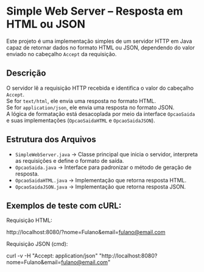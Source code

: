 # Simple Web Server – Resposta em HTML ou JSON

Este projeto é uma implementação simples de um servidor HTTP em Java capaz de retornar dados no formato HTML ou JSON, dependendo do valor enviado no cabeçalho `Accept` da requisição.

## Descrição
O servidor lê a requisição HTTP recebida e identifica o valor do cabeçalho `Accept`.  
Se for `text/html`, ele envia uma resposta no formato HTML.  
Se for `application/json`, ele envia uma resposta no formato JSON.  
A lógica de formatação está desacoplada por meio da interface `OpcaoSaida` e suas implementações (`OpcaoSaidaHTML` e `OpcaoSaidaJSON`).

## Estrutura dos Arquivos
- `SimpleWebServer.java` → Classe principal que inicia o servidor, interpreta as requisições e define o formato de saída.
- `OpcaoSaida.java` → Interface para padronizar o método de geração de resposta.
- `OpcaoSaidaHTML.java` → Implementação que retorna resposta HTML.
- `OpcaoSaidaJSON.java` → Implementação que retorna resposta JSON.

## Exemplos de teste com cURL:

Requisição HTML:

http://localhost:8080/?nome=Fulano&email=fulano@email.com

Requisição JSON (cmd):

curl -v -H "Accept: application/json" "http://localhost:8080?nome=Fulano&email=fulano@email.com"


